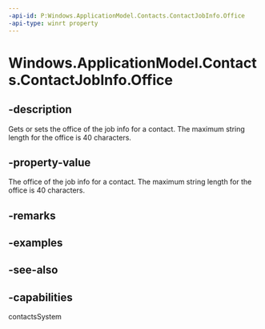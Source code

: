 ```yaml
---
-api-id: P:Windows.ApplicationModel.Contacts.ContactJobInfo.Office
-api-type: winrt property
---
```


<!-- Property syntax
public string Office { get;  set; }
-->

# Windows.ApplicationModel.Contacts.ContactJobInfo.Office

## -description
Gets or sets the office of the job info for a contact. The maximum string length for the office is 40 characters.

## -property-value
The office of the job info for a contact. The maximum string length for the office is 40 characters.

## -remarks

## -examples

## -see-also

## -capabilities
contactsSystem
